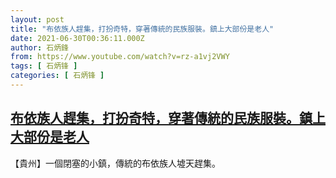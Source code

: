 ```yaml
---
layout: post
title: "布依族人趕集，打扮奇特，穿著傳統的民族服裝。鎮上大部份是老人"
date: 2021-06-30T00:36:11.000Z
author: 石炳鋒
from: https://www.youtube.com/watch?v=rz-a1vj2VWY
tags: [ 石炳锋 ]
categories: [ 石炳锋 ]
---
```

<!--1625013371000-->
[布依族人趕集，打扮奇特，穿著傳統的民族服裝。鎮上大部份是老人](https://www.youtube.com/watch?v=rz-a1vj2VWY)
------

<div>
【貴州】一個閉塞的小鎮，傳統的布依族人墟天趕集。
</div>
